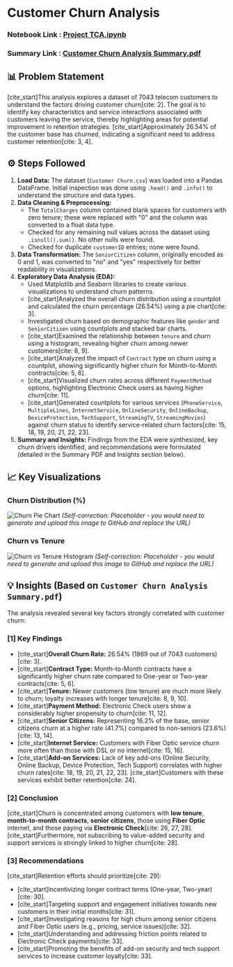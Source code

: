 # Customer Churn Analysis

### Notebook Link : [Project TCA.ipynb](./Project%20TCA.ipynb)
### Summary Link : [Customer Churn Analysis Summary.pdf](./Customer%20Churn%20Analysis%20Summary.pdf)

## 📊 Problem Statement

[cite_start]This analysis explores a dataset of 7043 telecom customers to understand the factors driving customer churn[cite: 2]. The goal is to identify key characteristics and service interactions associated with customers leaving the service, thereby highlighting areas for potential improvement in retention strategies. [cite_start]Approximately 26.54% of the customer base has churned, indicating a significant need to address customer retention[cite: 3, 4].

## ⚙️ Steps Followed

1.  **Load Data:** The dataset (`Customer Churn.csv`) was loaded into a Pandas DataFrame. Initial inspection was done using `.head()` and `.info()` to understand the structure and data types.
2.  **Data Cleaning & Preprocessing:**
    * The `TotalCharges` column contained blank spaces for customers with zero tenure; these were replaced with "0" and the column was converted to a float data type.
    * Checked for any remaining null values across the dataset using `.isnull().sum()`. No other nulls were found.
    * Checked for duplicate `customerID` entries; none were found.
3.  **Data Transformation:** The `SeniorCitizen` column, originally encoded as 0 and 1, was converted to "no" and "yes" respectively for better readability in visualizations.
4.  **Exploratory Data Analysis (EDA):**
    * Used Matplotlib and Seaborn libraries to create various visualizations to understand churn patterns.
    * [cite_start]Analyzed the overall churn distribution using a countplot and calculated the churn percentage (26.54%) using a pie chart[cite: 3].
    * Investigated churn based on demographic features like `gender` and `SeniorCitizen` using countplots and stacked bar charts.
    * [cite_start]Examined the relationship between `tenure` and churn using a histogram, revealing higher churn among newer customers[cite: 8, 9].
    * [cite_start]Analyzed the impact of `Contract` type on churn using a countplot, showing significantly higher churn for Month-to-Month contracts[cite: 5, 6].
    * [cite_start]Visualized churn rates across different `PaymentMethod` options, highlighting Electronic Check users as having higher churn[cite: 11].
    * [cite_start]Generated countplots for various services (`PhoneService`, `MultipleLines`, `InternetService`, `OnlineSecurity`, `OnlineBackup`, `DeviceProtection`, `TechSupport`, `StreamingTV`, `StreamingMovies`) against churn status to identify service-related churn factors[cite: 15, 18, 19, 20, 21, 22, 23].
5.  **Summary and Insights:** Findings from the EDA were synthesized, key churn drivers identified, and recommendations were formulated (detailed in the Summary PDF and Insights section below).

## 📈 Key Visualizations

### Churn Distribution (%)
![Churn Pie Chart](https://user-images.githubusercontent.com/102996550/...) *(Self-correction: Placeholder - you would need to generate and upload this image to GitHub and replace the URL)*

### Churn vs Tenure
![Churn vs Tenure Histogram](https://user-images.githubusercontent.com/102996550/...) *(Self-correction: Placeholder - you would need to generate and upload this image to GitHub and replace the URL)*

## 💡 Insights (Based on `Customer Churn Analysis Summary.pdf`)

The analysis revealed several key factors strongly correlated with customer churn:

### [1] Key Findings
* [cite_start]**Overall Churn Rate:** 26.54% (1869 out of 7043 customers)[cite: 3].
* [cite_start]**Contract Type:** Month-to-Month contracts have a significantly higher churn rate compared to One-year or Two-year contracts[cite: 5, 6].
* [cite_start]**Tenure:** Newer customers (low tenure) are much more likely to churn; loyalty increases with longer tenure[cite: 8, 9, 10].
* [cite_start]**Payment Method:** Electronic Check users show a considerably higher propensity to churn[cite: 11, 12].
* [cite_start]**Senior Citizens:** Representing 16.2% of the base, senior citizens churn at a higher rate (41.7%) compared to non-seniors (23.6%)[cite: 13, 14].
* [cite_start]**Internet Service:** Customers with Fiber Optic service churn more often than those with DSL or no internet[cite: 15, 16].
* [cite_start]**Add-on Services:** Lack of key add-ons (Online Security, Online Backup, Device Protection, Tech Support) correlates with higher churn rates[cite: 18, 19, 20, 21, 22, 23]. [cite_start]Customers with these services exhibit better retention[cite: 24].

### [2] Conclusion
[cite_start]Churn is concentrated among customers with **low tenure**, **month-to-month contracts**, **senior citizens**, those using **Fiber Optic** internet, and those paying via **Electronic Check**[cite: 26, 27, 28]. [cite_start]Furthermore, not subscribing to value-added security and support services is strongly linked to higher churn[cite: 28].

### [3] Recommendations
[cite_start]Retention efforts should prioritize[cite: 29]:
* [cite_start]Incentivizing longer contract terms (One-year, Two-year)[cite: 30].
* [cite_start]Targeting support and engagement initiatives towards new customers in their initial months[cite: 31].
* [cite_start]Investigating reasons for high churn among senior citizens and Fiber Optic users (e.g., pricing, service issues)[cite: 32].
* [cite_start]Understanding and addressing friction points related to Electronic Check payments[cite: 33].
* [cite_start]Promoting the benefits of add-on security and tech support services to increase customer loyalty[cite: 33].
